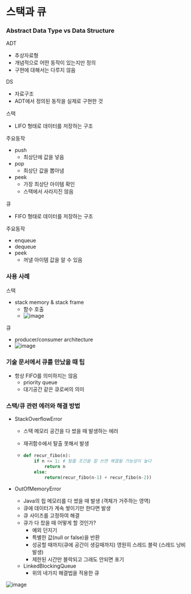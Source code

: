 #    스택과 큐

### Abstract Data Type vs Data Structure

ADT

- 추상자료형
- 개념적으로 어떤 동작이 있는지만 정의
- 구현에 대해서는 다루지 않음

DS

- 자료구조
- ADT에서 정의된 동작을 실제로 구현한 것



스택

- LIFO 형태로 데이터를 저장하는 구조



주요동작

- push
  - 최상단에 값을 넣음
- pop
  - 최상단 값을 뽑아냄
- peek
  - 가장 최상단 아이템 확인
  - 스택에서 사라지진 않음

큐

- FIFO 형태로 데이터를 저장하는 구조



주요동작

- enqueue
- dequeue
- peek
  - 꺼낼 아이템 값을 알 수 있음



### 사용 사례

스택

- stack memory & stack frame
  - 함수 호출
  - ![image](https://user-images.githubusercontent.com/47052106/180604963-13996a51-11f0-4953-8f8a-7eb9327d92e6.png)



큐

- producer/consumer architecture
- ![image](https://user-images.githubusercontent.com/47052106/180604987-d603df47-b68a-4e51-9135-65fff488c751.png)



### 기술 문서에서 큐를 만났을 때 팁

- 항상 FIFO를 의미하지는 않음
  - priority queue
  - 대기공간 같은 큐로써의 의미



### 스택/큐 관련 에러와 해결 방법

- StackOverflowError

  - 스택 메모리 공간을 다 썼을 때 발생하는 에러

  - 재귀함수에서 탈출 못해서 발생

  - ```python
    def recur_fibo(n):
    	if n <= 1: # 탈출 조건을 잘 쓰면 해결될 가능성이 높다
    		return n
        else:
    		return(recur_fibo(n-1) + recur_fibo(n-2))
    ```

- OutOfMemoryError

  - Java의 힙 메모리를 다 썼을 때 발생 (객체가 거주하는 영역)
  - 큐에 데이터가 계속 쌓이기만 한다면 발생
  - 큐 사이즈를 고정하여 해결
  - 큐가 다 찼을 때 어떻게 할 것인가?
    - 예외 던지기
    - 특별한 값(null or false)을 반환
    - 성공할 때까지(큐에 공간이 생길때까지) 영원히 스레드 블락 (스레드 낭비 발생)
    - 제한된 시간만 블락되고 그래도 안되면 포기
  - LinkedBlockingQueue
    - 위의 네가지 해결법을 적용한 큐

![image](https://user-images.githubusercontent.com/47052106/180604940-34faebc6-f814-4808-a645-a8c83469018f.png)